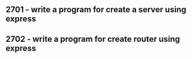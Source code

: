 ## 2701 - write a program for create a server using express

## 2702 - write a program for create router using express
